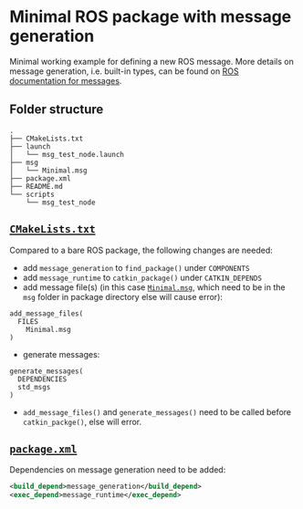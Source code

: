 # Minimal ROS package with message generation
Minimal working example for defining a new ROS message. More details on message generation, i.e. built-in types, can be
found on [ROS documentation for messages](https://wiki.ros.org/msg).

## Folder structure
```
.
├── CMakeLists.txt
├── launch
│   └── msg_test_node.launch
├── msg
│   └── Minimal.msg
├── package.xml
├── README.md
└── scripts
    └── msg_test_node
```

## [`CMakeLists.txt`](CMakeLists.txt)
Compared to a bare ROS package, the following changes are needed:
* add `message_generation` to `find_package()` under `COMPONENTS`
* add `message_runtime` to `catkin_package()` under `CATKIN_DEPENDS`
* add message file(s) (in this case [`Minimal.msg`](msg/Minimal.msg), which need to be in the `msg` folder in package
directory else will cause error):
```
add_message_files(
  FILES
    Minimal.msg
)
```
* generate messages:
```
generate_messages(
  DEPENDENCIES
  std_msgs
)
```
* `add_message_files()` and `generate_messages()` need to be called before `catkin_packge()`, else will error.

## [`package.xml`](package.xml)
Dependencies on message generation need to be added:
```XML
<build_depend>message_generation</build_depend>
<exec_depend>message_runtime</exec_depend>
```
